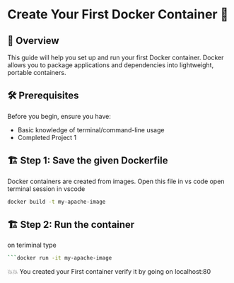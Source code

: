 # Create Your First Docker Container 🚀

## 📌 Overview
This guide will help you set up and run your first Docker container. Docker allows you to package applications and dependencies into lightweight, portable containers.

## 🛠 Prerequisites
Before you begin, ensure you have:
- Basic knowledge of terminal/command-line usage
- Completed Project 1

## 🏗 Step 1: Save the given Dockerfile 
Docker containers are created from images. 
Open this file in vs code
open terminal session in vscode
```bash
docker build -t my-apache-image
```

## 🏗 Step 2: Run the container
on teriminal type 
```bash
```docker run -it my-apache-image
```
💥💥 You created your First container verify it by going on localhost:80
